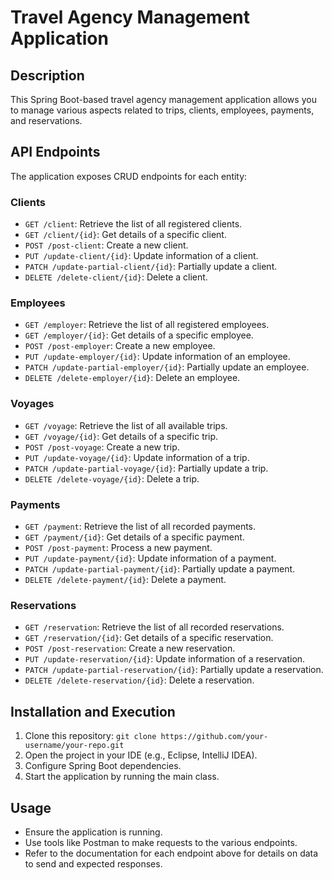 # Travel Agency Management Application

## Description

This Spring Boot-based travel agency management application allows you to manage various aspects related to trips, clients, employees, payments, and reservations.

## API Endpoints

The application exposes CRUD endpoints for each entity:

### Clients

- `GET /client`: Retrieve the list of all registered clients.
- `GET /client/{id}`: Get details of a specific client.
- `POST /post-client`: Create a new client.
- `PUT /update-client/{id}`: Update information of a client.
- `PATCH /update-partial-client/{id}`: Partially update a client.
- `DELETE /delete-client/{id}`: Delete a client.

### Employees

- `GET /employer`: Retrieve the list of all registered employees.
- `GET /employer/{id}`: Get details of a specific employee.
- `POST /post-employer`: Create a new employee.
- `PUT /update-employer/{id}`: Update information of an employee.
- `PATCH /update-partial-employer/{id}`: Partially update an employee.
- `DELETE /delete-employer/{id}`: Delete an employee.

### Voyages

- `GET /voyage`: Retrieve the list of all available trips.
- `GET /voyage/{id}`: Get details of a specific trip.
- `POST /post-voyage`: Create a new trip.
- `PUT /update-voyage/{id}`: Update information of a trip.
- `PATCH /update-partial-voyage/{id}`: Partially update a trip.
- `DELETE /delete-voyage/{id}`: Delete a trip.

### Payments

- `GET /payment`: Retrieve the list of all recorded payments.
- `GET /payment/{id}`: Get details of a specific payment.
- `POST /post-payment`: Process a new payment.
- `PUT /update-payment/{id}`: Update information of a payment.
- `PATCH /update-partial-payment/{id}`: Partially update a payment.
- `DELETE /delete-payment/{id}`: Delete a payment.

### Reservations

- `GET /reservation`: Retrieve the list of all recorded reservations.
- `GET /reservation/{id}`: Get details of a specific reservation.
- `POST /post-reservation`: Create a new reservation.
- `PUT /update-reservation/{id}`: Update information of a reservation.
- `PATCH /update-partial-reservation/{id}`: Partially update a reservation.
- `DELETE /delete-reservation/{id}`: Delete a reservation.

## Installation and Execution

1. Clone this repository: `git clone https://github.com/your-username/your-repo.git`
2. Open the project in your IDE (e.g., Eclipse, IntelliJ IDEA).
3. Configure Spring Boot dependencies.
4. Start the application by running the main class.

## Usage

- Ensure the application is running.
- Use tools like Postman to make requests to the various endpoints.
- Refer to the documentation for each endpoint above for details on data to send and expected responses.

